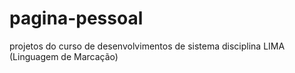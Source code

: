 # pagina-pessoal
projetos do curso de desenvolvimentos de sistema disciplina LIMA (Linguagem de Marcação)
